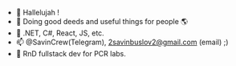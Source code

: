 - 👋 Hallelujah !
- 👀 Doing good deeds and useful things for people 🌎
- 🌱 .NET, C#, React, JS, etc.
- 📫 @SavinCrew(Telegram), 2savinbuslov2@gmail.com (email) ;)
- 🏥 RnD fullstack dev for PCR labs.

<!---
SAWINBEAST/SAWINBEAST is a ✨ special ✨ repository because its `README.md` (this file) appears on your GitHub profile.
You can click the Preview link to take a look at your changes.
--->
